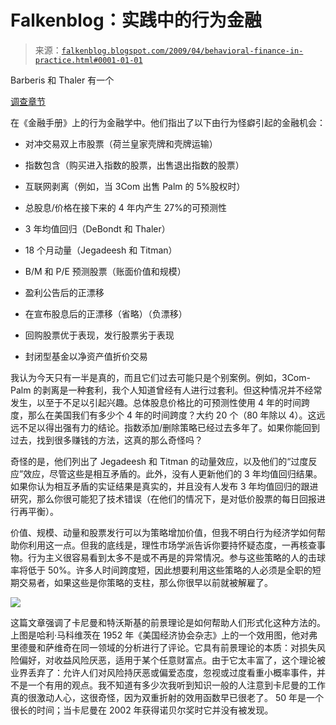 <!--yml

分类：未分类

日期：2024-05-12 22:08:50

-->

# Falkenblog：实践中的行为金融

> 来源：[`falkenblog.blogspot.com/2009/04/behavioral-finance-in-practice.html#0001-01-01`](http://falkenblog.blogspot.com/2009/04/behavioral-finance-in-practice.html#0001-01-01)

Barberis 和 Thaler 有一个

[调查章节](http://important.behaviouralfinance.net/BarberisThaler2003.pdf)

在《金融手册》上的行为金融学中。他们指出了以下由行为怪癖引起的金融机会：

+   对冲交易双上市股票（荷兰皇家壳牌和壳牌运输）

+   指数包含（购买进入指数的股票，出售退出指数的股票）

+   互联网剥离（例如，当 3Com 出售 Palm 的 5%股权时）

+   总股息/价格在接下来的 4 年内产生 27%的可预测性

+   3 年均值回归（DeBondt 和 Thaler）

+   18 个月动量（Jegadeesh 和 Titman）

+   B/M 和 P/E 预测股票（账面价值和规模）

+   盈利公告后的正漂移

+   在宣布股息后的正漂移（省略）（负漂移）

+   回购股票优于表现，发行股票劣于表现

+   封闭型基金以净资产值折价交易

我认为今天只有一半是真的，而且它们过去可能只是个别案例。例如，3Com-Palm 的剥离是一种套利，我个人知道曾经有人进行过套利。但这种情况并不经常发生，以至于不足以引起兴趣。总体股息价格比的可预测性使用 4 年的时间跨度，那么在美国我们有多少个 4 年的时间跨度？大约 20 个（80 年除以 4）。这远远不足以得出强有力的结论。指数添加/删除策略已经过去多年了。如果你能回到过去，找到很多赚钱的方法，这真的那么奇怪吗？

奇怪的是，他们列出了 Jegadeesh 和 Titman 的动量效应，以及他们的“过度反应”效应，尽管这些是相互矛盾的。此外，没有人更新他们的 3 年均值回归结果。如果你认为相互矛盾的实证结果是真实的，并且没有人发布 3 年均值回归的跟进研究，那么你很可能犯了技术错误（在他们的情况下，是对低价股票的每日回报进行再平衡）。

价值、规模、动量和股票发行可以为策略增加价值，但我不明白行为经济学如何帮助你利用这一点。但我的底线是，理性市场学派告诉你要持怀疑态度，一再核查事物。行为主义很容易看到太多不是或不再是的异常情况。参与这些策略的人的击球率将低于 50%。许多人时间跨度短，因此想要利用这些策略的人必须是全职的短期交易者，如果这些是你策略的支柱，那么你很早以前就被解雇了。

![](https://blogger.googleusercontent.com/img/b/R29vZ2xl/AVvXsEjishSI-8kN6ogLTMA_KF9TKXLKZgIN03vz45N8yE2kRv6Pidwpoj5pbdiJQuhoWLa0xD60Y6zeipM_H_huQUOqnNKFZi4_gsxYa0l4t6QXAqRNcGWUM-ziztfI4kdcBsugyo0vsA/s1600-h/markut.jpg)

这篇文章强调了卡尼曼和特沃斯基的前景理论是如何帮助人们形式化这种方法的。上图是哈利·马科维茨在 1952 年《美国经济协会杂志》上的一个效用图，他对弗里德曼和萨维奇在同一领域的分析进行了评论。它具有前景理论的本质：对损失风险偏好，对收益风险厌恶，适用于某个任意财富点。由于它太丰富了，这个理论被业界丢弃了：允许人们对风险持厌恶或偏爱态度，忽视或过度看重小概率事件，并不是一个有用的观点。我不知道有多少次我听到知识一般的人注意到卡尼曼的工作真的很激动人心，这很奇怪，因为双重折射的效用函数早已很老了。 50 年是一个很长的时间；当卡尼曼在 2002 年获得诺贝尔奖时它并没有被发现。

